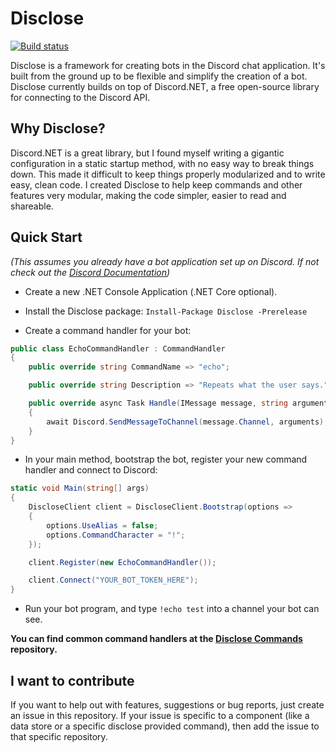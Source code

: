 # Disclose

[![Build status](https://ci.appveyor.com/api/projects/status/rgb3s6mbgn0d007w?svg=true)](https://ci.appveyor.com/project/Seaal/disclose)

Disclose is a framework for creating bots in the Discord chat application. It's built from the ground up to be flexible and simplify the creation of a bot. Disclose currently builds on top of Discord.NET, a free open-source library for connecting to the Discord API.

## Why Disclose?

Discord.NET is a great library, but I found myself writing a gigantic configuration in a static startup method, with no easy way to break things down. This made it difficult to keep things properly modularized and to write easy, clean code. I created Disclose to help keep commands and other features very modular, making the code simpler, easier to read and shareable.

## Quick Start

*(This assumes you already have a bot application set up on Discord. If not check out the [Discord Documentation](https://discordapp.com/developers/docs/intro))*

* Create a new .NET Console Application (.NET Core optional).

* Install the Disclose package: `Install-Package Disclose -Prerelease`

* Create a command handler for your bot:

``` C#
public class EchoCommandHandler : CommandHandler
{
    public override string CommandName => "echo";

    public override string Description => "Repeats what the user says.";

    public override async Task Handle(IMessage message, string arguments)
    {
        await Discord.SendMessageToChannel(message.Channel, arguments);
    }
}
```

* In your main method, bootstrap the bot, register your new command handler and connect to Discord:

``` C#
static void Main(string[] args)
{
    DiscloseClient client = DiscloseClient.Bootstrap(options =>
    {
        options.UseAlias = false;
        options.CommandCharacter = "!";
    });

    client.Register(new EchoCommandHandler());

    client.Connect("YOUR_BOT_TOKEN_HERE");
}
```

* Run your bot program, and type `!echo test` into a channel your bot can see.

**You can find common command handlers at the [Disclose Commands](https://github.com/Seaal/disclose-commands) repository.**

## I want to contribute

If you want to help out with features, suggestions or bug reports, just create an issue in this repository. If your issue is specific to a component (like a data store or a specific disclose provided command), then add the issue to that specific repository.
